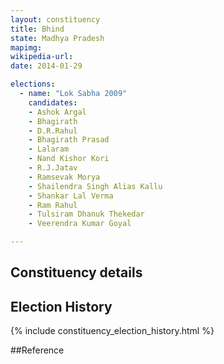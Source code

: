 ```yaml
---
layout: constituency
title: Bhind
state: Madhya Pradesh
mapimg: 
wikipedia-url: 
date: 2014-01-29

elections: 
  - name: "Lok Sabha 2009"
    candidates: 
    - Ashok Argal 
    - Bhagirath 
    - D.R.Rahul 
    - Bhagirath Prasad 
    - Lalaram 
    - Nand Kishor Kori 
    - R.J.Jatav 
    - Ramsevak Morya 
    - Shailendra Singh Alias Kallu 
    - Shankar Lal Verma 
    - Ram Rahul 
    - Tulsiram Dhanuk Thekedar 
    - Veerendra Kumar Goyal 

---
```

## Constituency details


## Election History
{% include constituency_election_history.html %}

##Reference
